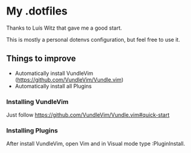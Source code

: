 # My .dotfiles

Thanks to Luís Witz that gave me a good start. 

This is mostly a personal dotenvs configuration, but feel free to use it.

## Things to improve
- Automatically install VundleVim (https://github.com/VundleVim/Vundle.vim)
- Automatically install all Plugins

### Installing VundleVim
Just follow https://github.com/VundleVim/Vundle.vim#quick-start

### Installing Plugins
After install VundleVim, open Vim and in Visual mode type :PluginInstall.